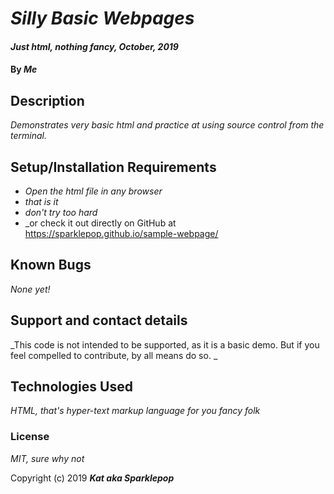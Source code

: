 # _Silly Basic Webpages_

#### _Just html, nothing fancy, October, 2019_

#### By _**Me**_

## Description

_Demonstrates very basic html and practice at using source control from the terminal._

## Setup/Installation Requirements

* _Open the html file in any browser_
* _that is it_
* _don't try too hard_
* _or check it out directly on GitHub at https://sparklepop.github.io/sample-webpage/




## Known Bugs

_None yet!_

## Support and contact details

_This code is not intended to be supported, as it is a basic demo. But if you feel compelled to contribute, by all means do so. _

## Technologies Used

_HTML, that's hyper-text markup language for you fancy folk_

### License

*MIT, sure why not*

Copyright (c) 2019 **_Kat aka Sparklepop_**
